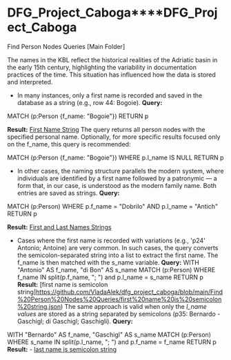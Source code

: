 # DFG_Project_Caboga****DFG_Project_Caboga

Find Person Nodes Queries [Main Folder]

The names in the KBL reflect the historical realities of the Adriatic basin in the early 15th century, highlighting the variability in documentation practices of the time. This situation has influenced how the data is stored and interpreted.

  - In many instances, only a first name is recorded and saved in the database as a string (e.g., row 44: Bogoie).
**Query:**

MATCH (p:Person {f_name: "Bogoie"})
RETURN p

**Result:** [First Name String](https://github.com/VladaAlek/dfg_project_caboga/blob/main/Find%20Person%20Nodes%20Queries/First%20Name%20String.json)
The query returns all person nodes with the specified personal name.
Optionally, for more specific results focused only on the f_name, this query is recommended:

MATCH (p:Person {f_name: "Bogoie"})
WHERE p.l_name IS NULL
RETURN p

   - In other cases, the naming structure parallels the modern system, where individuals are identified by a first name followed by a patronymic — a form that, in our case, is understood as the modern family name. Both entries are saved as strings.
**Query:**

MATCH (p:Person)
WHERE p.f_name = "Dobrilo" AND p.l_name = "Antich"
RETURN p

**Result:** [First and Last Names Strings](https://github.com/VladaAlek/dfg_project_caboga/blob/main/Find%20Person%20Nodes%20Queries/first%20and%20last%20names%20are%20strings.json "First and Last Names Strings")

- Cases where the first name is recorded with variations (e.g., 'p24' Antonio; Antoine) are very common. In such cases, the query converts the semicolon-separated string into a list to extract the first name. The f_name is then matched with the s_name variable.
**Query:**
WITH "Antonio" AS f_name, "di Bon" AS s_name
MATCH (p:Person)
WHERE f_name IN split(p.f_name, "; ") and p.l_name = s_name
RETURN p
**Result:** [first name is semicolon string]https://github.com/VladaAlek/dfg_project_caboga/blob/main/Find%20Person%20Nodes%20Queries/first%20name%20is%20semicolon%20string.json)
The same approach is valid when only the *l_name values* are stored as a string separated by semicolons (p35: Bernardo - Gaschigl; di Gaschigl; Gaschigli).
**Query:**
  
WITH "Bernardo" AS f_name, "Gaschigl" AS s_name
MATCH (p:Person)
WHERE s_name IN split(p.l_name, "; ") and p.f_name = f_name
RETURN p
**Result:** - [last name is semicolon string](https://github.com/VladaAlek/dfg_project_caboga/blob/main/Find%20Person%20Nodes%20Queries/last%20name%20is%20semicolon%20string.json "last name is semicolon string")
